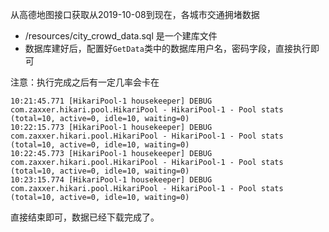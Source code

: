 从高德地图接口获取从2019-10-08到现在，各城市交通拥堵数据
- /resources/city_crowd_data.sql 是一个建库文件
- 数据库建好后，配置好`GetData`类中的数据库用户名，密码字段，直接执行即可

注意：执行完成之后有一定几率会卡在
```
10:21:45.771 [HikariPool-1 housekeeper] DEBUG com.zaxxer.hikari.pool.HikariPool - HikariPool-1 - Pool stats (total=10, active=0, idle=10, waiting=0)
10:22:15.773 [HikariPool-1 housekeeper] DEBUG com.zaxxer.hikari.pool.HikariPool - HikariPool-1 - Pool stats (total=10, active=0, idle=10, waiting=0)
10:22:45.773 [HikariPool-1 housekeeper] DEBUG com.zaxxer.hikari.pool.HikariPool - HikariPool-1 - Pool stats (total=10, active=0, idle=10, waiting=0)
10:23:15.774 [HikariPool-1 housekeeper] DEBUG com.zaxxer.hikari.pool.HikariPool - HikariPool-1 - Pool stats (total=10, active=0, idle=10, waiting=0)
```
直接结束即可，数据已经下载完成了。
